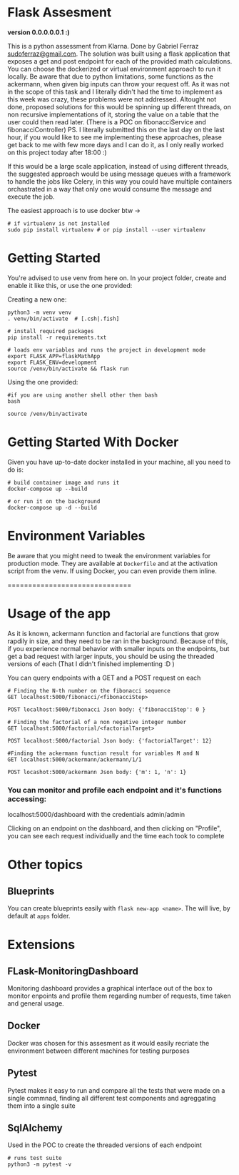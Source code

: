 Flask Assesment
===========

**version 0.0.0.0.0.1 :)**

This is a python assessment from Klarna. Done by Gabriel Ferraz sudoferraz@gmail.com.
The solution was built using a flask application that exposes a get and post endpoint for each of the provided math calculations. You can choose the dockerized or virtual environment approach to run it locally. Be aware that due to python limitations, some functions as the ackermann, when given big inputs can throw your request off. 
As it was not in the scope of this task and I literally didn't had the time to implement as this week was crazy, these problems were not addressed. Altought not done, proposed solutions for this would be spinning up different threads, on non recursive implementations of it, storing the value on a table that the user could then read later. (There is a POC on fibonacciService and fibonacciController) PS. I literally submitted this on the last day on the last hour, if you would like to see me implementing these approaches, please get back to me with few more days and I can do it, as I only really worked on this project today after 18:00 :)

If this would be a large scale application, instead of using different threads, the suggested approach would be using message queues with a framework to handle the jobs like Celery, in this way you could have multiple containers orchastrated in a way that only one would consume the message and execute the job.

The easiest approach is to use docker btw ->

```shell
# if virtualenv is not installed
sudo pip install virtualenv # or pip install --user virtualenv

```

Getting Started
===============

You're advised to use venv from here on. In your project folder,
create and enable it like this, or use the one provided:

Creating a new one:
```shell
python3 -m venv venv
. venv/bin/activate  # [.csh|.fish]

# install required packages
pip install -r requirements.txt

# loads env variables and runs the project in development mode
export FLASK_APP=flaskMathApp
export FLASK_ENV=development
source /venv/bin/activate && flask run
```

Using the one provided:

```shell
#if you are using another shell other then bash
bash

source /venv/bin/activate

```

Getting Started With Docker
===========================

Given you have up-to-date docker installed in your machine,
all you need to do is:

```shell
# build container image and runs it
docker-compose up --build

# or run it on the background
docker-compose up -d --build
```

Environment Variables
=====================

Be aware that you might need to tweak the environment variables for production
mode. They are available at `Dockerfile` and at the activation script from the venv. If using Docker,
you can even provide them inline.

==============================

Usage of the app
============

As it is known, ackermann function and factorial are functions that grow rapdily in size, and they need to be ran in the background. Because of this, if you experience normal behavior with smaller inputs on the endpoints, but get a bad request with larger inputs, you should be using the threaded versions of each (That I didn't finished implementing :D )

You can query endpoints with a GET and a POST request on each

```shell
# Finding the N-th number on the fibonacci sequence
GET localhost:5000/fibonacci/<fibonacciStep>

POST localhost:5000/fibonacci Json body: {'fibonacciStep': 0 }

# Finding the factorial of a non negative integer number
GET localhost:5000/factorial/<factorialTarget>

POST localhost:5000/factorial Json body: {'factorialTarget': 12}

#Finding the ackermann function result for variables M and N
GET localhost:5000/ackermann/ackermann/1/1

POST locashot:5000/ackermann Json body: {'m': 1, 'n': 1}

```

### You can monitor and profile each endpoint and it's functions accessing:

localhost:5000/dashboard with the credentials admin/admin

Clicking on an endpoint on the dashboard, and then clicking on "Profile", you can see each request individually and the time each took to complete


Other topics
============

## Blueprints

You can create blueprints easily with `flask new-app <name>`. The will live, by default
at `apps` folder.

# Extensions

## FLask-MonitoringDashboard

Monitoring dashboard provides a graphical interface out of the box to monitor enpoints and profile them regarding number of requests, time taken and general usage.

## Docker

Docker was chosen for this assesment as it would easily recriate the environment between different machines for testing purposes

## Pytest

Pytest makes it easy to run and compare all the tests that were made on a single commnad, finding all different test components and agreggating them into a single suite

## SqlAlchemy

Used in the POC to create the threaded versions of each endpoint

```shell
# runs test suite
python3 -m pytest -v
```

